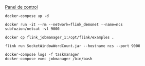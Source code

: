 [Panel de control](http://localhost:8081)

```
docker-compose up -d

docker run -it --rm --network=flink_demonet --name=ncs subfuzion/netcat -vl 9000

docker cp flink_jobmanager_1:/opt/flink/examples .

flink run SocketWindowWordCount.jar --hostname ncs --port 9000
```

```
docker-compose logs -f taskmanager
docker-compose exec jobmanager /bin/bash
```
